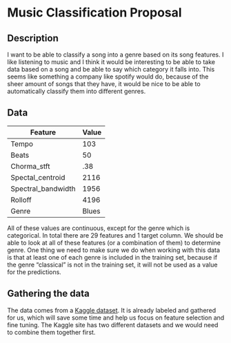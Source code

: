 # Music Classification Proposal

## Description

I want to be able to classify a song into a genre based on its song features. I like listening to music and I think it would be interesting to be able to take data based on a song and be able to say which category it falls into. This seems like something a company like spotify would do, because of the sheer amount of songs that they have, it would be nice to be able to automatically classify them into different genres.

## Data

| Feature            | Value |
|--------------------|-------|
| Tempo              | 103   |
| Beats              | 50    |
| Chorma_stft        | .38   |
| Spectal_centroid   | 2116  |
| Spectral_bandwidth | 1956  |
| Rolloff            | 4196  |
| Genre              | Blues |

All of these values are continuous, except for the genre which is categorical. In total there are 29 features and 1 target column. We should be able to look at all of these features (or a combination of them) to determine genre. One thing we need to make sure we do when working with this data is that at least one of each genre is included in the training set, because if the genre “classical” is not in the training set, it will not be used as a value for the predictions.

## Gathering the data

The data comes from a [Kaggle dataset](https://www.kaggle.com/datasets/insiyeah/musicfeatures). It is already labeled and gathered for us, which will save some time and help us focus on feature selection and fine tuning. The Kaggle site has two different datasets and we would need to combine them together first.
